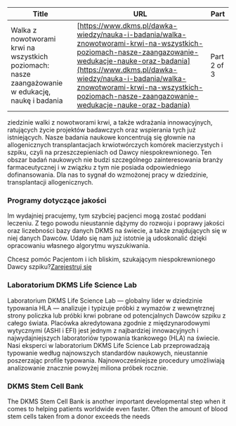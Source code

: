 | **Title**       | **URL**           | **Part**              |
|-----------------|-------------------|-----------------------|
| Walka z nowotworami krwi na wszystkich poziomach: nasze zaangażowanie w edukację, naukę i badania          | [https://www.dkms.pl/dawka-wiedzy/nauka-i-badania/walka-znowotworami-krwi-na-wszystkich-poziomach-nasze-zaangazowanie-wedukacje-nauke-oraz-badania](https://www.dkms.pl/dawka-wiedzy/nauka-i-badania/walka-znowotworami-krwi-na-wszystkich-poziomach-nasze-zaangazowanie-wedukacje-nauke-oraz-badania)    | Part 2 of 3          |

ziedzinie walki z nowotworami krwi, a także wdrażania innowacyjnych, ratujących życie projektów badawczych oraz wspierania tych już istniejących. Nasze badania naukowe koncentrują się głownie na allogenicznych transplantacjach krwiotwórczych komórek macierzystych i szpiku, czyli na przeszczepieniach od Dawcy niespokrewnionego. Ten obszar badań naukowych nie budzi szczególnego zainteresowania branży farmaceutycznej i w związku z tym nie posiada odpowiedniego dofinansowania. Dla nas to sygnał do wzmożonej pracy w dziedzinie, transplantacji allogenicznych.


### **Programy dotyczące jakości**



Im wydajniej pracujemy, tym szybciej pacjenci mogą zostać poddani leczeniu. Z tego powodu nieustannie dążymy do rozwoju i poprawy jakości oraz liczebności bazy danych DKMS na świecie, a także znajdujących się w niej danych Dawców. Udało się nam już istotnie ją udoskonalić dzięki opracowaniu własnego algorytmu wyszukiwania.


Chcesz pomóc Pacjentom i ich bliskim, szukającym niespokrewnionego Dawcy szpiku?[Zarejestruj się](/zarejestruj-sie-teraz "Zarejestruj sie teraz")
### Laboratorium DKMS Life Science Lab



Laboratorium DKMS Life Science Lab — globalny lider w dziedzinie typowania HLA — analizuje i typizuje próbki z wymazów z wewnętrznej strony policzka lub próbki krwi pobrane od potencjalnych Dawców szpiku z całego świata. Placówka akredytowana zgodnie z międzynarodowymi wytycznymi (ASHI i EFI) jest jednym z najbardziej innowacyjnych i najwydajniejszych laboratoriów typowania tkankowego (HLA) na świecie. Nasi eksperci w laboratorium DKMS Life Science Lab przeprowadzają typowanie według najnowszych standardów naukowych, nieustannie poszerzając profile typowania. Najnowocześniejsze procedury umożliwiają analizowanie znacznie powyżej miliona próbek rocznie.


### DKMS Stem Cell Bank



The DKMS Stem Cell Bank is another important developmental step when it comes to helping patients worldwide even faster. Often the amount of blood stem cells taken from a donor exceeds the needs 